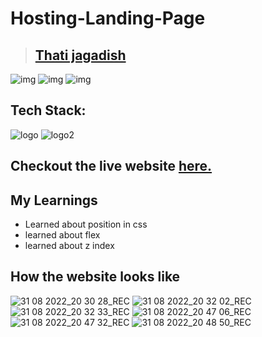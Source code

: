 # Hosting-Landing-Page
> ## [Thati jagadish](https://vercel.com/jagadishthati/protfolio/FjwQK34X5QWvNMRANtgv5rXq6wNZ)

![img](https://img.shields.io/badge/Deployed-yes-green) ![img](https://img.shields.io/badge/Responsive-yes-green) ![img](https://img.shields.io/badge/Time--taken-8%20hrs-green)

 ## Tech Stack:
 ![logo](https://camo.githubusercontent.com/5bcb7cda967deb354d2abb58d21c13144d67ddbb706201f1541de2ffd4e2f46b/68747470733a2f2f696d672e736869656c64732e696f2f62616467652f68746d6c2d3336373041303f7374796c653d666f722d7468652d6261646765266c6f676f3d68746d6c35266c6f676f436f6c6f723d7768697465)
 ![logo2](https://camo.githubusercontent.com/e7cb3fc3ebe0810ae2e44dd335f0b12714a39fc6de9d883d213b5cfbfa9a2b02/68747470733a2f2f696d672e736869656c64732e696f2f62616467652f4353532d2532333465613934622e7376673f7374796c653d666f722d7468652d6261646765266c6f676f3d63737333266c6f676f436f6c6f723d7768697465)
 
 ## Checkout the live website [here.](https://hosting-landing-page-liard.vercel.app/)
 
 ## My Learnings
 - Learned about position in css
 - learned about flex
 - learned about z index
 
 ## How the website looks like 
 ![31 08 2022_20 30 28_REC](https://user-images.githubusercontent.com/103732075/187715920-7b02b496-ef2e-442c-93c7-e22bf0730d81.png)
![31 08 2022_20 32 02_REC](https://user-images.githubusercontent.com/103732075/187715974-9611aea3-cd26-4623-9583-4ca88abe4933.png)
![31 08 2022_20 32 33_REC](https://user-images.githubusercontent.com/103732075/187716053-f4c94ece-77d7-4bd6-8102-d9a42867081a.png)
![31 08 2022_20 47 06_REC](https://user-images.githubusercontent.com/103732075/187716129-5656ad6a-ec2f-437e-a62c-668caf1becf6.png)
![31 08 2022_20 47 32_REC](https://user-images.githubusercontent.com/103732075/187716444-0cb5fdf2-c0b1-4c29-b672-9aa53d36200e.png)
![31 08 2022_20 48 50_REC](https://user-images.githubusercontent.com/103732075/187716518-7d37ffb8-d658-4cc3-9f64-842600377cf9.png)
